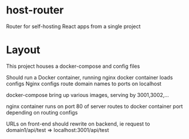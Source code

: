 # host-router

Router for self-hosting React apps from a single project

# Layout

This project houses a docker-compose and config files

Should run a Docker container, running nginx
docker container loads configs
Nginx configs route domain names to ports on localhost

docker-compose bring up various images, serving by 3001,3002,...

nginx container runs on port 80 of server
routes to docker container port depending on routing configs

URLs on front-end should rewrite on backend, ie
request to domain1/api/test => localhost:3001/api/test
